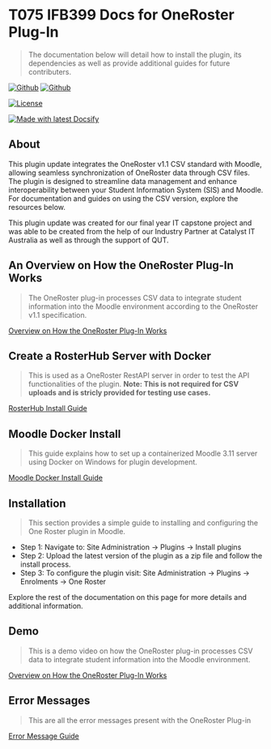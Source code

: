 <!-- TODO: Update with your values. -->
# T075 IFB399 Docs for OneRoster Plug-In
> The documentation below will detail how to install the plugin, its dependencies as well as provide additional guides for future contributers.

 <!-- TODO: Update repo links and change license type if needed. -->

[![Github](https://img.shields.io/badge/OneRoster%20Github%20Repo-8A2BE2)](https://github.com/catalyst/moodle-enrol_oneroster)
[![Github](https://img.shields.io/badge/OneRoster%20Moodle%20Plugins%20Directory-cc6600)](https://moodle.org/plugins/enrol_oneroster)


[![License](https://img.shields.io/badge/License-MIT-blue.svg)](https://github.com/t075-ifb399/docsifyjs-template/blob/master/README#license)

[![Made with latest Docsify](https://img.shields.io/npm/v/docsify/latest?label=docsify)](https://docsify.js.org/)


<!-- TODO: You can delete the About and Create a Docsify site sections if you create a new project from this template -->

## About

This plugin update integrates the OneRoster v1.1 CSV standard with Moodle, allowing seamless synchronization of OneRoster data through CSV files. The plugin is designed to streamline data management and enhance interoperability between your Student Information System (SIS) and Moodle. For documentation and guides on using the CSV version, explore the resources below.

This plugin update was created for our final year IT capstone project and was able to be created from the help of our Industry Partner at Catalyst IT Australia as well as through the support of QUT.


## An Overview on How the OneRoster Plug-In Works
> The OneRoster plug-in processes CSV data to integrate student information into the Moodle environment according to the OneRoster v1.1 specification.

<a href="https://ruben-cooper.github.io/T075-IFB399-Docs/#/csv_plug_in_overview" target="_blank">Overview on How the OneRoster Plug-In Works</a>

## Create a RosterHub Server with Docker
> This is used as a OneRoster RestAPI server in order to test the API functionalities of the plugin.
> <b>Note: This is not required for CSV uploads and is stricly provided for testing use cases.</b>
> 

<a href="https://ruben-cooper.github.io/T075-IFB399-Docs/#/rosterhub" target="_blank">RosterHub Install Guide</a>

## Moodle Docker Install
> This guide explains how to set up a containerized Moodle 3.11 server using Docker on Windows for plugin development.

<a href="https://ruben-cooper.github.io/T075-IFB399-Docs/#/moodle_install" target="_blank">Moodle Docker Install Guide</a>


## Installation
> This section provides a simple guide to installing and configuring the One Roster plugin in Moodle.
- Step 1: Navigate to: Site Administration → Plugins → Install plugins
- Step 2: Upload the latest version of the plugin as a zip file and follow the install process.
- Step 3: To configure the plugin visit: Site Administration → Plugins → Enrolments → One Roster

Explore the rest of the documentation on this page for more details and additional information.

## Demo
> This is a demo video on how the OneRoster plug-in processes CSV data to integrate student information into the Moodle environment.

<a href="https://ruben-cooper.github.io/T075-IFB399-Docs/#/demo" target="_blank">Overview on How the OneRoster Plug-In Works</a>

## Error Messages
> This are all the error messages present with the OneRoster Plug-in 

<a href="https://ruben-cooper.github.io/T075-IFB399-Docs/#/error_messages" target="_blank">Error Message Guide</a>

